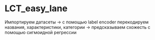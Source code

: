 # LCT_easy_lane
Импортируем датасеты -> с помощью label encoder перекодируем названия, характеристики, категории -> предсказываем схожесть с помощью сигмоидной регрессии
